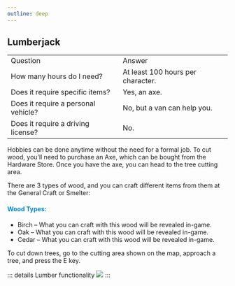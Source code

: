 ```yaml
---
outline: deep
---
```


## Lumberjack

<table>
    <tr>
        <td>Question</td>
        <td>Answer</td>
    </tr>
    <tr>
        <td>How many hours do I need?</td>
        <td>At least 100 hours per character.</td>
    </tr>
    <tr>
        <td>Does it require specific items?</td>
        <td>Yes, an axe.</td>
    </tr>
    <tr>
        <td>Does it require a personal vehicle?</td>
        <td>No, but a van can help you.</td>
    </tr>
    <tr>
        <td>Does it require a driving license?</td>
        <td>No.</td>
    </tr>
</table>

Hobbies can be done anytime without the need for a formal job.
To cut wood, you’ll need to purchase an <span class="button-p-hobby">Axe</span>, which can be bought from the <span class="button-p-hobby">Hardware Store</span>.
Once you have the axe, you can head to the tree cutting area.

There are 3 types of wood, and you can craft different items from them at the <span class="button-p-hobby">General Craft</span> or <span class="button-p-hobby">Smelter</span>:
#### <span style="color: #0088CC">Wood Types:</span>
- <span style="fontsize: 5px"><span class="button-p-hobby">Birch</span> – What you can craft with this wood will be revealed in-game.</span>
- <span class="button-p-hobby">Oak</span> – What you can craft with this wood will be revealed in-game.
- <span class="button-p-hobby">Cedar</span> – What you can craft with this wood will be revealed in-game.

To cut down trees, go to the cutting area shown on the map, approach a tree, and press the <span class="button-p-hobby">E</span> key.

::: details Lumber functionality
  <img src="https://v.b-zone.ro/images/wiki/lumberjack.gif"/>
:::